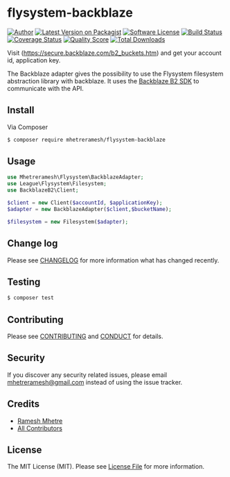 # flysystem-backblaze

[![Author](http://img.shields.io/badge/author-@mhetreramesh-blue.svg?style=flat-square)](https://twitter.com/mhetreramesh)
[![Latest Version on Packagist](https://img.shields.io/packagist/v/mhetreramesh/flysystem-backblaze.svg?style=flat-square)](https://packagist.org/packages/mhetreramesh/flysystem-backblaze)
[![Software License][ico-license]](LICENSE.md)
[![Build Status](https://img.shields.io/travis/gliterd/flysystem-backblaze/master.svg?style=flat-square)](https://travis-ci.org/gliterd/flysystem-backblaze)
[![Coverage Status][ico-scrutinizer]][link-scrutinizer]
[![Quality Score][ico-code-quality]][link-code-quality]
[![Total Downloads](https://img.shields.io/packagist/dt/mhetreramesh/flysystem-backblaze.svg?style=flat-square)](https://packagist.org/packages/mhetreramesh/flysystem-backblaze)

Visit (https://secure.backblaze.com/b2_buckets.htm) and get your account id, application key.

The Backblaze adapter gives the possibility to use the Flysystem filesystem abstraction library with backblaze. It uses the [Backblaze B2 SDK](https://github.com/cwhite92/b2-sdk-php) to communicate with the API.

## Install

Via Composer

``` bash
$ composer require mhetreramesh/flysystem-backblaze
```

## Usage

``` php
use Mhetreramesh\Flysystem\BackblazeAdapter;
use League\Flysystem\Filesystem;
use BackblazeB2\Client;

$client = new Client($accountId, $applicationKey);
$adapter = new BackblazeAdapter($client,$bucketName);

$filesystem = new Filesystem($adapter);
```

## Change log

Please see [CHANGELOG](CHANGELOG.md) for more information what has changed recently.

## Testing

``` bash
$ composer test
```

## Contributing

Please see [CONTRIBUTING](CONTRIBUTING.md) and [CONDUCT](CONDUCT.md) for details.

## Security

If you discover any security related issues, please email mhetreramesh@gmail.com instead of using the issue tracker.

## Credits

- [Ramesh Mhetre][link-author]
- [All Contributors][link-contributors]

## License

The MIT License (MIT). Please see [License File](LICENSE.md) for more information.

[ico-version]: https://img.shields.io/packagist/v/mhetreramesh/flysystem-backblaze.svg?style=flat-square
[ico-license]: https://img.shields.io/badge/license-MIT-brightgreen.svg?style=flat-square
[ico-travis]: https://img.shields.io/travis/gliterd/flysystem-backblaze/master.svg?style=flat-square
[ico-scrutinizer]: https://img.shields.io/scrutinizer/coverage/g/gliterd/flysystem-backblaze.svg?style=flat-square
[ico-code-quality]: https://img.shields.io/scrutinizer/g/gliterd/flysystem-backblaze.svg?style=flat-square
[ico-downloads]: https://img.shields.io/packagist/dt/mhetreramesh/flysystem-backblaze.svg?style=flat-square

[link-packagist]: https://packagist.org/packages/mhetreramesh/flysystem-backblaze
[link-travis]: https://travis-ci.org/gliterd/flysystem-backblaze
[link-scrutinizer]: https://scrutinizer-ci.com/g/gliterd/flysystem-backblaze/code-structure
[link-code-quality]: https://scrutinizer-ci.com/g/gliterd/flysystem-backblaze
[link-downloads]: https://packagist.org/packages/mhetreramesh/flysystem-backblaze
[link-author]: https://github.com/mhetreramesh
[link-contributors]: ../../contributors
